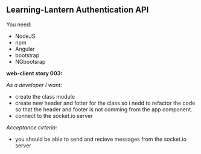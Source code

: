 ## Learning-Lantern Authentication API

You need:

- NodeJS
- npm
- Angular
- bootstrap
- NGbootsrap

**web-client story 003:**

_As a developer I want:_

- create the class module
- create new header and fotter for the class so i nedd to refactor the code so that the header and footer is not comming from the app component.
- connect to the socket.io server

_Acceptance cirteria:_

- you should be able to send and recieve messages from the socket.io server
